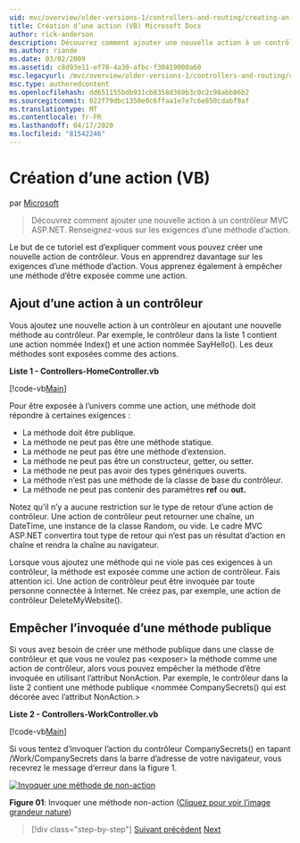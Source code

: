 ```yaml
---
uid: mvc/overview/older-versions-1/controllers-and-routing/creating-an-action-vb
title: Création d’une action (VB) Microsoft Docs
author: rick-anderson
description: Découvrez comment ajouter une nouvelle action à un contrôleur MVC ASP.NET. Renseignez-vous sur les exigences d’une méthode d’action.
ms.author: riande
ms.date: 03/02/2009
ms.assetid: c8d93e11-ef78-4a30-afbc-f30419000a60
msc.legacyurl: /mvc/overview/older-versions-1/controllers-and-routing/creating-an-action-vb
msc.type: authoredcontent
ms.openlocfilehash: dd651155bdb931cb8358d369b3c0c2c98abb86b2
ms.sourcegitcommit: 022f79dbc1350e0c6ffaa1e7e7c6e850cdabf9af
ms.translationtype: MT
ms.contentlocale: fr-FR
ms.lasthandoff: 04/17/2020
ms.locfileid: "81542246"
---
```

# <a name="creating-an-action-vb"></a>Création d’une action (VB)

par [Microsoft](https://github.com/microsoft)

> Découvrez comment ajouter une nouvelle action à un contrôleur MVC ASP.NET. Renseignez-vous sur les exigences d’une méthode d’action.

Le but de ce tutoriel est d’expliquer comment vous pouvez créer une nouvelle action de contrôleur. Vous en apprendrez davantage sur les exigences d’une méthode d’action. Vous apprenez également à empêcher une méthode d’être exposée comme une action.

## <a name="adding-an-action-to-a-controller"></a>Ajout d’une action à un contrôleur

Vous ajoutez une nouvelle action à un contrôleur en ajoutant une nouvelle méthode au contrôleur. Par exemple, le contrôleur dans la liste 1 contient une action nommée Index() et une action nommée SayHello(). Les deux méthodes sont exposées comme des actions.

**Liste 1 - Controllers-HomeController.vb**

[!code-vb[Main](creating-an-action-vb/samples/sample1.vb)]

Pour être exposée à l’univers comme une action, une méthode doit répondre à certaines exigences :

- La méthode doit être publique.
- La méthode ne peut pas être une méthode statique.
- La méthode ne peut pas être une méthode d’extension.
- La méthode ne peut pas être un constructeur, getter, ou setter.
- La méthode ne peut pas avoir des types génériques ouverts.
- La méthode n’est pas une méthode de la classe de base du contrôleur.
- La méthode ne peut pas contenir des paramètres **ref** ou **out.**

Notez qu’il n’y a aucune restriction sur le type de retour d’une action de contrôleur. Une action de contrôleur peut retourner une chaîne, un DateTime, une instance de la classe Random, ou vide. Le cadre MVC ASP.NET convertira tout type de retour qui n’est pas un résultat d’action en chaîne et rendra la chaîne au navigateur.

Lorsque vous ajoutez une méthode qui ne viole pas ces exigences à un contrôleur, la méthode est exposée comme une action de contrôleur. Fais attention ici. Une action de contrôleur peut être invoquée par toute personne connectée à Internet. Ne créez pas, par exemple, une action de contrôleur DeleteMyWebsite().

## <a name="preventing-a-public-method-from-being-invoked"></a>Empêcher l’invoquée d’une méthode publique

Si vous avez besoin de créer une méthode publique dans une classe de contrôleur et que vous ne voulez pas &lt;exposer&gt; la méthode comme une action de contrôleur, alors vous pouvez empêcher la méthode d’être invoquée en utilisant l’attribut NonAction. Par exemple, le contrôleur dans la liste 2 contient une méthode publique &lt;nommée CompanySecrets() qui est décorée avec l’attribut NonAction.&gt;

**Liste 2 - Controllers-WorkController.vb**

[!code-vb[Main](creating-an-action-vb/samples/sample2.vb)]

Si vous tentez d’invoquer l’action du contrôleur CompanySecrets() en tapant /Work/CompanySecrets dans la barre d’adresse de votre navigateur, vous recevrez le message d’erreur dans la figure 1.

[![Invoquer une méthode de non-action](creating-an-action-vb/_static/image1.jpg)](creating-an-action-vb/_static/image1.png)

**Figure 01**: Invoquer une méthode non-action ([Cliquez pour voir l’image grandeur nature](creating-an-action-vb/_static/image2.png))

> [!div class="step-by-step"]
> [Suivant précédent](creating-a-controller-vb.md)
> [Next](aspnet-mvc-controllers-overview-cs.md)
